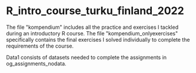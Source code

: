 # R_intro_course_turku_finland_2022
The file "kompendium" includes all the practice and exercises I tackled during an introductory R course. 
The file "kompendium_onlyexercises" specifically contains the final exercises I solved individually to complete the requirements of the course.

Data1 consists of datasets needed to complete the assignments in og_assignments_nodata.
